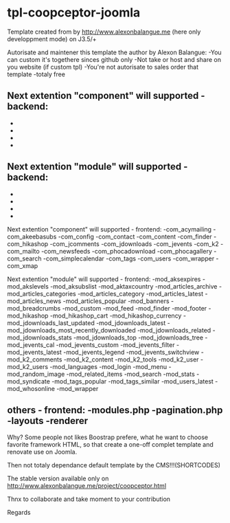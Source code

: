# tpl-coopceptor-joomla
Template created from by http://www.alexonbalangue.me (here only developpment mode) on J3.5/+


Autorisate and maintener this template the author by Alexon Balangue:
-You can custom it's togethere sinces github only
-Not take or host and share on you website (if custom tpl)
-You're not autorisate to sales order that template
-totaly free


Next extention "component" will supported - backend:
-
-
-
-
-

Next extention "module" will supported - backend:
-
-
-
-
-



Next extention "component" will supported - frontend:
-com_acymailing
-com_akeebasubs
-com_config
-com_contact
-com_content
-com_finder
-com_hikashop
-com_jcomments
-com_jdownloads
-com_jevents
-com_k2
-com_mailto
-com_newsfeeds
-com_phocadownload
-com_phocagallery
-com_search
-com_simplecalendar
-com_tags
-com_users
-com_wrapper
-com_xmap


Next extention "module" will supported - frontend:
-mod_aksexpires
-mod_akslevels
-mod_aksubslist
-mod_aktaxcountry
-mod_articles_archive
-mod_articles_categories
-mod_articles_category
-mod_articles_latest
-mod_articles_news
-mod_articles_popular
-mod_banners
-mod_breadcrumbs
-mod_custom
-mod_feed
-mod_finder
-mod_footer
-mod_hikashop
-mod_hikashop_cart
-mod_hikashop_currency
-mod_jdownloads_last_updated
-mod_jdownloads_latest
-mod_jdownloads_most_recently_downloaded
-mod_jdownloads_related
-mod_jdownloads_stats
-mod_jdownloads_top
-mod_jdownloads_tree
-mod_jevents_cal
-mod_jevents_custom
-mod_jevents_filter
-mod_jevents_latest
-mod_jevents_legend
-mod_jevents_switchview
-mod_k2_comments
-mod_k2_content
-mod_k2_tools
-mod_k2_user
-mod_k2_users
-mod_languages
-mod_login
-mod_menu
-mod_random_image
-mod_related_items
-mod_search
-mod_stats
-mod_syndicate
-mod_tags_popular
-mod_tags_similar
-mod_users_latest
-mod_whosonline
-mod_wrapper

others - frontend:
-modules.php
-pagination.php
-layouts
-renderer
-



Why?
Some people not likes Boostrap prefere, what he want to choose favorite framework HTML, so that create a one-off complet template and renovate use on Joomla.

Then not totaly dependance default template by the CMS!!!(SHORTCODES)


The stable version available only on http://www.alexonbalangue.me/project/coopceptor.html


Thnx to collaborate and take moment to your contribution

Regards

